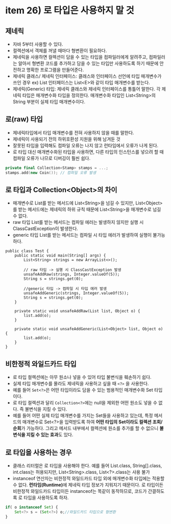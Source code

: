 # item 26) 로 타입은 사용하지 말 것

## **제네릭**

* 자바 5부터 사용할 수 있다.
* 컬렉션에서 객체를 꺼낼 때마다 형변환이 필요하다.
* 제네릭을 사용하면 컬렉션이 담을 수 있는 타입을 컴파일러에게 알려주고, 컴파일러는 알아서 형변환 코드를 추가하고 담을 수 있는 타입만 사용하도록 하기 때문에 안전하고 명확한 프로그램을 만들어준다.
* 제네릭 클래스/ 제네릭 인터페이스: 클래스와 인터페이스 선언에 타입 매개변수가 쓰인 경우 ex) List 인터페이스는 List\<E>와 같이 타입 매개변수를 받는다.
* 제네릭(Generic) 타입: 제네릭 클래스와 제네릭 인터페이스를 통틀어 말한다. 각 제네릭 타입은 매개변수화 타입을 정의한다. 매개변수화 타입인 List\<String>의 String 부분이 실제 타입 매개변수이다.

## **로(raw) 타입**

* 제네릭타입에서 타입 매개변수를 전혀 사용하지 않을 때를 말한다.
* 제네릭이 사용되기 전의 하위호환성 지원을 위해 남겨둔 것
* 잘못된 타입을 입력해도 컴파일 오류는 나지 않고 런타임에서 오류가 나게 된다.
* 로 타입 대신 매개변수화된 타입을 사용하면, 다른 타입의 인스턴스를 넣으려 할 때 컴파일 오류가 나므로 디버깅이 훨씬 쉽다.

```cpp
private final Collection<Stamp> stamps = ...;
stamps.add(new Coin()); // 컴파일 오류 발생
```

## **로 타입과 Collection\<Object>의 차이**

* 매개변수로 List를 받는 메서드에 List\<String>을 넘길 수 있지만, List\<Object>를 받는 메서드에는 제네릭의 하위 규칙 때문에 List\<String>을 매개변수로 넘길 수 없다.
* raw 타입 List를 받는 메서드는 컴파일 에러는 발생하지 않지만 실행 시 ClassCastException이 발생한다.
* generic 타입 List를 받는 메서드는 컴파일 시 타입 에러가 발생하여 실행이 불가능하다.

```tsx
public class Test {
    public static void main(String[] args) {
        List<String> strings = new ArrayList<>();

        // raw 타입 -> 실행 시 ClassCastException 발생
        unsafeAddRaw(strings, Integer.valueOf(5));
        String s = strings.get(0);

        //generic 타입 -> 컴파일 시 타입 에러 발생
        unsafeAddGeneric(strings, Integer.valueOf(5));
        String s = strings.get(0);
    }

    private static void unsafeAddRaw(List list, Object o) {
        list.add(o);
    }

    private static void unsafeAddGeneric(List<Object> list, Object o) {
        list.add(o);
    }
}
```

## **비한정적 와일드카드 타입**

* 로 타입 컬렉션에는 아무 원소나 넣을 수 있어 타입 불변식을 훼손하기 쉽다.
* 실제 타입 매개변수를 몰라도 제네릭을 사용하고 싶을 때 `<?>` 을 사용한다.
* 예를 들어 `Set<?>`은 어떤 타입이라도 담을 수 있는 범용적인 매개변수화 Set 타입이다.
* 로 타입 컬렉션과 달리 `Collection<?>`에는 null을 제외한 어떤 원소도 넣을 수 없다. 즉 불변식을 지킬 수 있다.
* 예를 들어 어떤 실제 타입 매개변수를 가지는 Set들을 사용하고 있는데, 특정 메서드의 매개변수로 Set\<?>을 입력받도록 하여 **어떤 타입의 Set이라도 컬렉션 조회/순회**가 가능하다. 그리고 메서드 내부에서 컬렉션에 원소를 추가를 할 수 없으니 **불변식을 지킬 수 있는 효과**도 있다.

## **로 타입을 사용하는 경우**

* 클래스 리터럴은 로 타입을 사용해야 한다. 예를 들어 List.class, String\[].class, int.class는 허용되지만, List\<String>.class, List\<?>.class는 사용 불가
* instanceof 연산자는 비한정적 와일드카드 타입 외에 매개변수화 타입에는 적용할 수 없다. **런타임(Runtime)**&#xC5D0; 제네릭 타입 정보가 지워지기 때문이다. 로 타입이든 비한정적 와일드카드 타입이든 instanceof는 똑같이 동작하므로, 코드가 간결하도록 로 타입을 사용하도록 하자.

```jsx
if( o instanceof Set) {
    Set<?> s = (Set<?>) o;//와일드카드 타입으로 형변환
}
```
